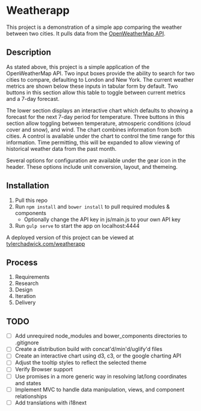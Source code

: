 # Weatherapp

This project is a demonstration of a simple app comparing the weather between two cities. It pulls data from the [OpenWeatherMap API](http://openweathermap.org/api).

## Description

As stated above, this project is a simple application of the OpenWeatherMap API. Two input boxes provide the ability to search for two cities to compare, defaulting to London and New York. The current weather metrics are shown below these inputs in tabular form by default. Two buttons in this section allow this table to toggle between current metrics and a 7-day forecast.

The lower section displays an interactive chart which defaults to showing a forecast for the next 7-day period for temperature. Three buttons in this section allow toggling between temperature, atmosperic conditions (cloud cover and snow), and wind. The chart combines information from both cities. A control is available under the chart to control the time range for this information. Time permitting, this will be expanded to allow viewing of historical weather data from the past month. 

Several options for configuration are available under the gear icon in the header. These options include unit conversion, layout, and themeing. 

## Installation

1. Pull this repo
2. Run ```npm install``` and ```bower install``` to pull required modules & components
	* Optionally change the API key in js/main.js to your own API key
3. Run ```gulp serve``` to start the app on localhost:4444

A deployed version of this project can be viewed at [tylerchadwick.com/weatherapp](http://tylerchadwick.com/weatherapp)

## Process

1. Requirements
2. Research
3. Design
4. Iteration
5. Delivery


## TODO

- [ ] Add unrequired node_modules and bower_components directories to .gitignore
- [ ] Create a distribution build with concat'd/min'd/uglify'd files
- [ ] Create an interactive chart using d3, c3, or the google charting API
- [ ] Adjust the tooltip styles to reflect the selected theme
- [ ] Verify Browser support
- [ ] Use promises in a more generic way in resolving lat/long coordinates and states
- [ ] Implement MVC to handle data manipulation, views, and component relationships
- [ ] Add translations with i18next